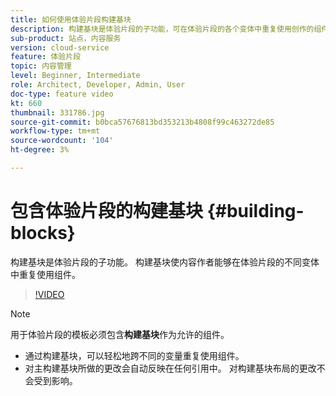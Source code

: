 ```yaml
---
title: 如何使用体验片段构建基块
description: 构建基块是体验片段的子功能，可在体验片段的各个变体中重复使用创作的组件。
sub-product: 站点，内容服务
version: cloud-service
feature: 体验片段
topic: 内容管理
level: Beginner, Intermediate
role: Architect, Developer, Admin, User
doc-type: feature video
kt: 660
thumbnail: 331786.jpg
source-git-commit: b0bca57676813bd353213b4808f99c463272de85
workflow-type: tm+mt
source-wordcount: '104'
ht-degree: 3%

---
```



# 包含体验片段的构建基块 {#building-blocks}

构建基块是体验片段的子功能。 构建基块使内容作者能够在体验片段的不同变体中重复使用组件。

>[!VIDEO](https://video.tv.adobe.com/v/331786/?quality=12&learn=on)

>[!NOTE]
>
> 用于体验片段的模板必须包含&#x200B;**构建基块**&#x200B;作为允许的组件。

* 通过构建基块，可以轻松地跨不同的变量重复使用组件。
* 对主构建基块所做的更改会自动反映在任何引用中。 对构建基块布局的更改不会受到影响。